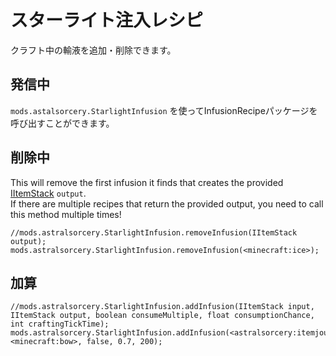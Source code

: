 # スターライト注入レシピ

クラフト中の輸液を追加・削除できます。

## 発信中

`mods.astalsorcery.StarlightInfusion` を使ってInfusionRecipeパッケージを呼び出すことができます。

## 削除中

This will remove the first infusion it finds that creates the provided [IItemStack](/Vanilla/Items/IItemStack/) `output`.  
If there are multiple recipes that return the provided output, you need to call this method multiple times!

```zenscript
//mods.astralsorcery.StarlightInfusion.removeInfusion(IItemStack output);
mods.astralsorcery.StarlightInfusion.removeInfusion(<minecraft:ice>);
```

## 加算

```zenscript
//mods.astralsorcery.StarlightInfusion.addInfusion(IItemStack input, IItemStack output, boolean consumeMultiple, float consumptionChance, int craftingTickTime);
mods.astralsorcery.StarlightInfusion.addInfusion(<astralsorcery:itemjournal>, <minecraft:bow>, false, 0.7, 200);
```